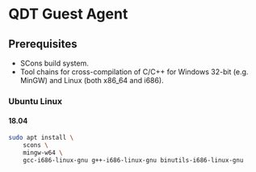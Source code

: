 # QDT Guest Agent

## Prerequisites

  - SCons build system.
  - Tool chains for cross-compilation of C/C++ for Windows 32-bit
    (e.g. MinGW) and Linux (both x86_64 and i686).

### Ubuntu Linux

#### 18.04

```bash
sudo apt install \
    scons \
    mingw-w64 \
    gcc-i686-linux-gnu g++-i686-linux-gnu binutils-i686-linux-gnu
```
